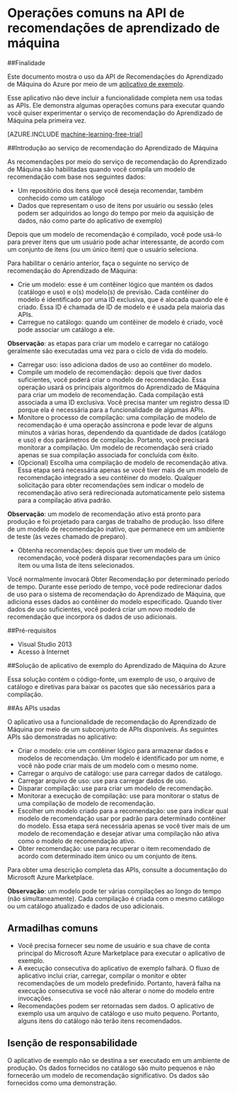 <properties 
	pageTitle="Operações comuns na API de recomendações de Aprendizado de Máquina | Microsoft Azure" 
	description="Aplicativo de exemplo de recomendação do Azure ML" 
	services="machine-learning" 
	documentationCenter="" 
	authors="jaymathe" 
	manager="paulettm" 
	editor="cgronlun"/>

<tags 
	ms.service="machine-learning" 
	ms.workload="data-services" 
	ms.tgt_pltfrm="na" 
	ms.devlang="na" 
	ms.topic="article" 
	ms.date="04/15/2015" 
	ms.author="luiscabrer"/>


# Operações comuns na API de recomendações de aprendizado de máquina

##Finalidade

Este documento mostra o uso da API de Recomendações do Aprendizado de Máquina do Azure por meio de um [aplicativo de exemplo](http://1drv.ms/1xeO2F3).

Esse aplicativo não deve incluir a funcionalidade completa nem usa todas as APIs. Ele demonstra algumas operações comuns para executar quando você quiser experimentar o serviço de recomendação do Aprendizado de Máquina pela primeira vez.

[AZURE.INCLUDE [machine-learning-free-trial](../../includes/machine-learning-free-trial.md)]

##Introdução ao serviço de recomendação do Aprendizado de Máquina

As recomendações por meio do serviço de recomendação do Aprendizado de Máquina são habilitadas quando você compila um modelo de recomendação com base nos seguintes dados:

* Um repositório dos itens que você deseja recomendar, também conhecido como um catálogo
* Dados que representam o uso de itens por usuário ou sessão (eles podem ser adquiridos ao longo do tempo por meio da aquisição de dados, não como parte do aplicativo de exemplo)

Depois que um modelo de recomendação é compilado, você pode usá-lo para prever itens que um usuário pode achar interessante, de acordo com um conjunto de itens (ou um único item) que o usuário seleciona.

Para habilitar o cenário anterior, faça o seguinte no serviço de recomendação do Aprendizado de Máquina:

* Crie um modelo: esse é um contêiner lógico que mantém os dados (catálogo e uso) e o(s) modelo(s) de previsão. Cada contêiner do modelo é identificado por uma ID exclusiva, que é alocada quando ele é criado. Essa ID é chamada de ID de modelo e é usada pela maioria das APIs. 
* Carregue no catálogo: quando um contêiner de modelo é criado, você pode associar um catálogo a ele.

**Observação**: as etapas para criar um modelo e carregar no catálogo geralmente são executadas uma vez para o ciclo de vida do modelo.

* Carregar uso: isso adiciona dados de uso ao contêiner do modelo.
* Compile um modelo de recomendação: depois que tiver dados suficientes, você poderá criar o modelo de recomendação. Essa operação usará os principais algoritmos do Aprendizado de Máquina para criar um modelo de recomendação. Cada compilação está associada a uma ID exclusiva. Você precisa manter um registro dessa ID porque ela é necessária para a funcionalidade de algumas APIs.
* Monitore o processo de compilação: uma compilação de modelo de recomendação é uma operação assíncrona e pode levar de alguns minutos a várias horas, dependendo da quantidade de dados (catálogo e uso) e dos parâmetros de compilação. Portanto, você precisará monitorar a compilação. Um modelo de recomendação será criado apenas se sua compilação associada for concluída com êxito.
* (Opcional) Escolha uma compilação de modelo de recomendação ativa. Essa etapa será necessária apenas se você tiver mais de um modelo de recomendação integrado a seu contêiner do modelo. Qualquer solicitação para obter recomendações sem indicar o modelo de recomendação ativo será redirecionada automaticamente pelo sistema para a compilação ativa padrão. 

**Observação**: um modelo de recomendação ativo está pronto para produção e foi projetado para cargas de trabalho de produção. Isso difere de um modelo de recomendação inativo, que permanece em um ambiente de teste (às vezes chamado de preparo).

* Obtenha recomendações: depois que tiver um modelo de recomendação, você poderá disparar recomendações para um único item ou uma lista de itens selecionados. 

Você normalmente invocará Obter Recomendação por determinado período de tempo. Durante esse período de tempo, você pode redirecionar dados de uso para o sistema de recomendação do Aprendizado de Máquina, que adiciona esses dados ao contêiner do modelo especificado. Quando tiver dados de uso suficientes, você poderá criar um novo modelo de recomendação que incorpora os dados de uso adicionais.

##Pré-requisitos

* Visual Studio 2013
* Acesso à Internet 

##Solução de aplicativo de exemplo do Aprendizado de Máquina do Azure

Essa solução contém o código-fonte, um exemplo de uso, o arquivo de catálogo e diretivas para baixar os pacotes que são necessários para a compilação.

##As APIs usadas

O aplicativo usa a funcionalidade de recomendação do Aprendizado de Máquina por meio de um subconjunto de APIs disponíveis. As seguintes APIs são demonstradas no aplicativo:

* Criar o modelo: crie um contêiner lógico para armazenar dados e modelos de recomendação. Um modelo é identificado por um nome, e você não pode criar mais de um modelo com o mesmo nome.
* Carregar o arquivo de catálogo: use para carregar dados de catálogo.
* Carregar arquivo de uso: use para carregar dados de uso.
* Disparar compilação: use para criar um modelo de recomendação.
* Monitorar a execução de compilação: use para monitorar o status de uma compilação de modelo de recomendação.
* Escolher um modelo criado para a recomendação: use para indicar qual modelo de recomendação usar por padrão para determinado contêiner do modelo. Essa etapa será necessária apenas se você tiver mais de um modelo de recomendação e desejar ativar uma compilação não ativa como o modelo de recomendação ativo.
* Obter recomendação: use para recuperar o item recomendado de acordo com determinado item único ou um conjunto de itens. 

Para obter uma descrição completa das APIs, consulte a documentação do Microsoft Azure Marketplace.

**Observação**: um modelo pode ter várias compilações ao longo do tempo (não simultaneamente). Cada compilação é criada com o mesmo catálogo ou um catálogo atualizado e dados de uso adicionais.

## Armadilhas comuns

* Você precisa fornecer seu nome de usuário e sua chave de conta principal do Microsoft Azure Marketplace para executar o aplicativo de exemplo.
* A execução consecutiva do aplicativo de exemplo falhará. O fluxo de aplicativo inclui criar, carregar, compilar o monitor e obter recomendações de um modelo predefinido. Portanto, haverá falha na execução consecutiva se você não alterar o nome do modelo entre invocações.
* Recomendações podem ser retornadas sem dados. O aplicativo de exemplo usa um arquivo de catálogo e uso muito pequeno. Portanto, alguns itens do catálogo não terão itens recomendados.

## Isenção de responsabilidade
O aplicativo de exemplo não se destina a ser executado em um ambiente de produção. Os dados fornecidos no catálogo são muito pequenos e não fornecerão um modelo de recomendação significativo. Os dados são fornecidos como uma demonstração.
 

<!---HONumber=58_postMigration-->